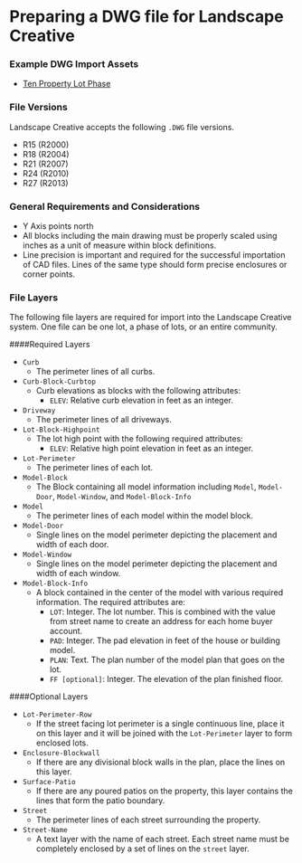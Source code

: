 # Preparing a DWG file for Landscape Creative

### Example DWG Import Assets
- [Ten Property Lot Phase](https://docs.google.com/uc?authuser=0&id=0B3rYq08ASaWWSmRFcVRWSXhycEU&export=download)

### File Versions

Landscape Creative accepts the following `.DWG` file versions. 

- R15 (R2000)
- R18 (R2004)
- R21 (R2007)
- R24 (R2010)
- R27 (R2013)

### General Requirements and Considerations

- Y Axis points north
- All blocks including the main drawing must be properly scaled using inches as a unit of measure within block definitions. 
- Line precision is important and required for the successful importation of CAD files. Lines of the same type should form precise enclosures or corner points.
    
### File Layers

The following file layers are required for import into the Landscape Creative system. One file can be one lot, a phase of lots, or an entire community. 

####Required Layers

- `Curb`
    - The perimeter lines of all curbs. 
- `Curb-Block-Curbtop`
    - Curb elevations as blocks with the following attributes:
        - `ELEV`: Relative curb elevation in feet as an integer. 
- `Driveway`
    - The perimeter lines of all driveways.
- `Lot-Block-Highpoint`
    - The lot high point with the following required attributes:
        - `ELEV`: Relative high point elevation in feet as an integer.
- `Lot-Perimeter`
    - The perimeter lines of each lot.  
- `Model-Block`
    - The Block containing all model information including `Model`, `Model-Door`, `Model-Window`, and `Model-Block-Info` 
- `Model`
    - The perimeter lines of each model within the model block.  
- `Model-Door`
    - Single lines on the model perimeter depicting the placement and width of each door.
- `Model-Window`
    - Single lines on the model perimeter depicting the placement and width of each window.
- `Model-Block-Info`
    - A block contained in the center of the model with various required information. The required attributes are:
        - `LOT`: Integer. The lot number. This is combined with the value from street name to create an address for each home buyer account. 
        - `PAD`: Integer. The pad elevation in feet of the house or building model.
        - `PLAN`: Text. The plan number of the model plan that goes on the lot.
        - `FF [optional]`: Integer. The elevation of the plan finished floor.

####Optional Layers
- `Lot-Perimeter-Row`
    - If the street facing lot perimeter is a single continuous line, place it on this layer and it will be joined with the `Lot-Perimeter` layer to form enclosed lots.
- `Enclosure-Blockwall`
    - If there are any divisional block walls in the plan, place the lines on this layer.
- `Surface-Patio`
    - If there are any poured patios on the property, this layer contains the lines that form the patio boundary.
- `Street`
    - The perimeter lines of each street surrounding the property. 
- `Street-Name`
    - A text layer with the name of each street. Each street name must be completely enclosed by a set of lines on the `street` layer.  
    
    